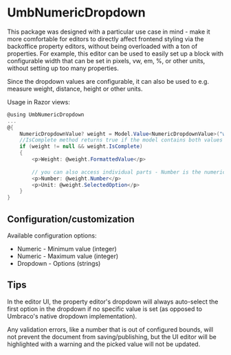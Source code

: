 # UmbNumericDropdown

This package was designed with a particular use case in mind - make it more comfortable for editors to directly affect frontend styling via the backoffice property editors, without being overloaded with a ton of properties.
For example, this editor can be used to easily set up a block with configurable width that can be set in pixels, vw, em, %, or other units, without setting up too many properties.

Since the dropdown values are configurable, it can also be used to e.g. measure weight, distance, height or other units.

Usage in Razor views:
```c#
@using UmbNumericDropdown
...
@{
    NumericDropdownValue? weight = Model.Value<NumericDropdownValue>("weight");
    //IsComplete method returns true if the model contains both values
    if (weight != null && weight.IsComplete)
    {
        <p>Weight: @weight.FormattedValue</p>
        
        // you can also access individual parts - Number is the numeric value, SelectedOption is the dropdown value
        <p>Number: @weight.Number</p>
        <p>Unit: @weight.SelectedOption</p>
    }
}
```

## Configuration/customization

Available configuration options:
- Numeric - Minimum value (integer)
- Numeric - Maximum value (integer)
- Dropdown - Options (strings)

## Tips

In the editor UI, the property editor's dropdown will always auto-select the first option in the dropdown if no specific value is set (as opposed to Umbraco's native dropdown implementation).

Any validation errors, like a number that is out of configured bounds, will not prevent the document from saving/publishing, but the UI editor will be highlighted with a warning and the picked value will not be updated.